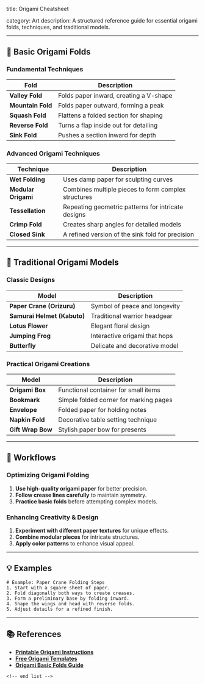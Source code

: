 title: Origami Cheatsheet

category: Art
description: A structured reference guide for essential origami folds, techniques, and traditional models.

---

## 📄 **Basic Origami Folds**

### **Fundamental Techniques**

| Fold                    | Description                            |
| ----------------------- | -------------------------------------- |
| **Valley Fold**   | Folds paper inward, creating a V-shape |
| **Mountain Fold** | Folds paper outward, forming a peak    |
| **Squash Fold**   | Flattens a folded section for shaping  |
| **Reverse Fold**  | Turns a flap inside out for detailing  |
| **Sink Fold**     | Pushes a section inward for depth      |

### **Advanced Origami Techniques**

| Technique                 | Description                                         |
| ------------------------- | --------------------------------------------------- |
| **Wet Folding**     | Uses damp paper for sculpting curves                |
| **Modular Origami** | Combines multiple pieces to form complex structures |
| **Tessellation**    | Repeating geometric patterns for intricate designs  |
| **Crimp Fold**      | Creates sharp angles for detailed models            |
| **Closed Sink**     | A refined version of the sink fold for precision    |

---

## 🏯 **Traditional Origami Models**

### **Classic Designs**

| Model                             | Description                   |
| --------------------------------- | ----------------------------- |
| **Paper Crane (Orizuru)**   | Symbol of peace and longevity |
| **Samurai Helmet (Kabuto)** | Traditional warrior headgear  |
| **Lotus Flower**            | Elegant floral design         |
| **Jumping Frog**            | Interactive origami that hops |
| **Butterfly**               | Delicate and decorative model |

### **Practical Origami Creations**

| Model                   | Description                            |
| ----------------------- | -------------------------------------- |
| **Origami Box**   | Functional container for small items   |
| **Bookmark**      | Simple folded corner for marking pages |
| **Envelope**      | Folded paper for holding notes         |
| **Napkin Fold**   | Decorative table setting technique     |
| **Gift Wrap Bow** | Stylish paper bow for presents         |

---

## 🔄 **Workflows**

### **Optimizing Origami Folding**

1. **Use high-quality origami paper** for better precision.
2. **Follow crease lines carefully** to maintain symmetry.
3. **Practice basic folds** before attempting complex models.

### **Enhancing Creativity & Design**

1. **Experiment with different paper textures** for unique effects.
2. **Combine modular pieces** for intricate structures.
3. **Apply color patterns** to enhance visual appeal.

---

## 💡 **Examples**

```plaintext
# Example: Paper Crane Folding Steps
1. Start with a square sheet of paper.  
2. Fold diagonally both ways to create creases.  
3. Form a preliminary base by folding inward.  
4. Shape the wings and head with reverse folds.  
5. Adjust details for a refined finish.  
```

---

## 📚 **References**

- **[Printable Origami Instructions](https://www.origami-fun.com/printable-origami.html)**
- **[Free Origami Templates](https://www.templateroller.com/tags/2598-origami-templates/)**
- **[Origami Basic Folds Guide](https://www.pinterest.com/pin/787707791064880116/)**

```
<!-- end list -->
```
